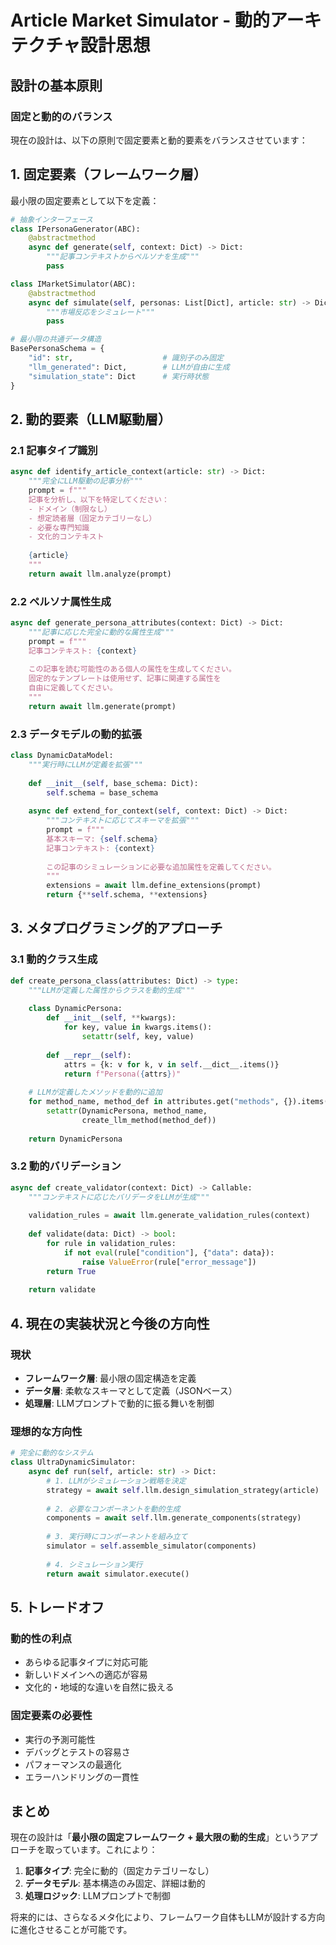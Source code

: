 # Article Market Simulator - 動的アーキテクチャ設計思想

## 設計の基本原則

### 固定と動的のバランス

現在の設計は、以下の原則で固定要素と動的要素をバランスさせています：

## 1. 固定要素（フレームワーク層）

最小限の固定要素として以下を定義：

```python
# 抽象インターフェース
class IPersonaGenerator(ABC):
    @abstractmethod
    async def generate(self, context: Dict) -> Dict:
        """記事コンテキストからペルソナを生成"""
        pass

class IMarketSimulator(ABC):
    @abstractmethod
    async def simulate(self, personas: List[Dict], article: str) -> Dict:
        """市場反応をシミュレート"""
        pass

# 最小限の共通データ構造
BasePersonaSchema = {
    "id": str,                    # 識別子のみ固定
    "llm_generated": Dict,        # LLMが自由に生成
    "simulation_state": Dict      # 実行時状態
}
```

## 2. 動的要素（LLM駆動層）

### 2.1 記事タイプ識別
```python
async def identify_article_context(article: str) -> Dict:
    """完全にLLM駆動の記事分析"""
    prompt = f"""
    記事を分析し、以下を特定してください：
    - ドメイン（制限なし）
    - 想定読者層（固定カテゴリーなし）
    - 必要な専門知識
    - 文化的コンテキスト
    
    {article}
    """
    return await llm.analyze(prompt)
```

### 2.2 ペルソナ属性生成
```python
async def generate_persona_attributes(context: Dict) -> Dict:
    """記事に応じた完全に動的な属性生成"""
    prompt = f"""
    記事コンテキスト: {context}
    
    この記事を読む可能性のある個人の属性を生成してください。
    固定的なテンプレートは使用せず、記事に関連する属性を
    自由に定義してください。
    """
    return await llm.generate(prompt)
```

### 2.3 データモデルの動的拡張
```python
class DynamicDataModel:
    """実行時にLLMが定義を拡張"""
    
    def __init__(self, base_schema: Dict):
        self.schema = base_schema
    
    async def extend_for_context(self, context: Dict) -> Dict:
        """コンテキストに応じてスキーマを拡張"""
        prompt = f"""
        基本スキーマ: {self.schema}
        記事コンテキスト: {context}
        
        この記事のシミュレーションに必要な追加属性を定義してください。
        """
        extensions = await llm.define_extensions(prompt)
        return {**self.schema, **extensions}
```

## 3. メタプログラミング的アプローチ

### 3.1 動的クラス生成
```python
def create_persona_class(attributes: Dict) -> type:
    """LLMが定義した属性からクラスを動的生成"""
    
    class DynamicPersona:
        def __init__(self, **kwargs):
            for key, value in kwargs.items():
                setattr(self, key, value)
        
        def __repr__(self):
            attrs = {k: v for k, v in self.__dict__.items()}
            return f"Persona({attrs})"
    
    # LLMが定義したメソッドを動的に追加
    for method_name, method_def in attributes.get("methods", {}).items():
        setattr(DynamicPersona, method_name, 
                create_llm_method(method_def))
    
    return DynamicPersona
```

### 3.2 動的バリデーション
```python
async def create_validator(context: Dict) -> Callable:
    """コンテキストに応じたバリデータをLLMが生成"""
    
    validation_rules = await llm.generate_validation_rules(context)
    
    def validate(data: Dict) -> bool:
        for rule in validation_rules:
            if not eval(rule["condition"], {"data": data}):
                raise ValueError(rule["error_message"])
        return True
    
    return validate
```

## 4. 現在の実装状況と今後の方向性

### 現状
- **フレームワーク層**: 最小限の固定構造を定義
- **データ層**: 柔軟なスキーマとして定義（JSONベース）
- **処理層**: LLMプロンプトで動的に振る舞いを制御

### 理想的な方向性
```python
# 完全に動的なシステム
class UltraDynamicSimulator:
    async def run(self, article: str) -> Dict:
        # 1. LLMがシミュレーション戦略を決定
        strategy = await self.llm.design_simulation_strategy(article)
        
        # 2. 必要なコンポーネントを動的生成
        components = await self.llm.generate_components(strategy)
        
        # 3. 実行時にコンポーネントを組み立て
        simulator = self.assemble_simulator(components)
        
        # 4. シミュレーション実行
        return await simulator.execute()
```

## 5. トレードオフ

### 動的性の利点
- あらゆる記事タイプに対応可能
- 新しいドメインへの適応が容易
- 文化的・地域的な違いを自然に扱える

### 固定要素の必要性
- 実行の予測可能性
- デバッグとテストの容易さ
- パフォーマンスの最適化
- エラーハンドリングの一貫性

## まとめ

現在の設計は「**最小限の固定フレームワーク + 最大限の動的生成**」というアプローチを取っています。これにより：

1. **記事タイプ**: 完全に動的（固定カテゴリーなし）
2. **データモデル**: 基本構造のみ固定、詳細は動的
3. **処理ロジック**: LLMプロンプトで制御

将来的には、さらなるメタ化により、フレームワーク自体もLLMが設計する方向に進化させることが可能です。